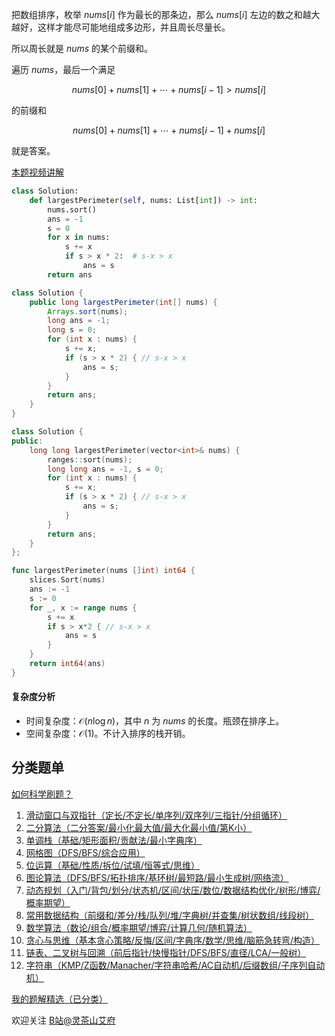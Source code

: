 把数组排序，枚举 $\textit{nums}[i]$ 作为最长的那条边，那么 $\textit{nums}[i]$ 左边的数之和越大越好，这样才能尽可能地组成多边形，并且周长尽量长。

所以周长就是 $\textit{nums}$ 的某个前缀和。

遍历 $\textit{nums}$，最后一个满足

$$
\textit{nums}[0] + \textit{nums}[1] + \cdots + \textit{nums}[i-1] > \textit{nums}[i]
$$

的前缀和

$$
\textit{nums}[0] + \textit{nums}[1] + \cdots + \textit{nums}[i-1] + \textit{nums}[i]
$$

就是答案。

[本题视频讲解](https://www.bilibili.com/video/BV1jg4y1y7PA/)

```py [sol-Python3]
class Solution:
    def largestPerimeter(self, nums: List[int]) -> int:
        nums.sort()
        ans = -1
        s = 0
        for x in nums:
            s += x
            if s > x * 2:  # s-x > x
                ans = s
        return ans
```

```java [sol-Java]
class Solution {
    public long largestPerimeter(int[] nums) {
        Arrays.sort(nums);
        long ans = -1;
        long s = 0;
        for (int x : nums) {
            s += x;
            if (s > x * 2) { // s-x > x
                ans = s;
            }
        }
        return ans;
    }
}
```

```cpp [sol-C++]
class Solution {
public:
    long long largestPerimeter(vector<int>& nums) {
        ranges::sort(nums);
        long long ans = -1, s = 0;
        for (int x : nums) {
            s += x;
            if (s > x * 2) { // s-x > x
                ans = s;
            }
        }
        return ans;
    }
};
```

```go [sol-Go]
func largestPerimeter(nums []int) int64 {
	slices.Sort(nums)
	ans := -1
	s := 0
	for _, x := range nums {
		s += x
		if s > x*2 { // s-x > x
			ans = s
		}
	}
	return int64(ans)
}
```

#### 复杂度分析

- 时间复杂度：$\mathcal{O}(n\log n)$，其中 $n$ 为 $\textit{nums}$ 的长度。瓶颈在排序上。
- 空间复杂度：$\mathcal{O}(1)$。不计入排序的栈开销。

## 分类题单

[如何科学刷题？](https://leetcode.cn/circle/discuss/RvFUtj/)

1. [滑动窗口与双指针（定长/不定长/单序列/双序列/三指针/分组循环）](https://leetcode.cn/circle/discuss/0viNMK/)
2. [二分算法（二分答案/最小化最大值/最大化最小值/第K小）](https://leetcode.cn/circle/discuss/SqopEo/)
3. [单调栈（基础/矩形面积/贡献法/最小字典序）](https://leetcode.cn/circle/discuss/9oZFK9/)
4. [网格图（DFS/BFS/综合应用）](https://leetcode.cn/circle/discuss/YiXPXW/)
5. [位运算（基础/性质/拆位/试填/恒等式/思维）](https://leetcode.cn/circle/discuss/dHn9Vk/)
6. [图论算法（DFS/BFS/拓扑排序/基环树/最短路/最小生成树/网络流）](https://leetcode.cn/circle/discuss/01LUak/)
7. [动态规划（入门/背包/划分/状态机/区间/状压/数位/数据结构优化/树形/博弈/概率期望）](https://leetcode.cn/circle/discuss/tXLS3i/)
8. [常用数据结构（前缀和/差分/栈/队列/堆/字典树/并查集/树状数组/线段树）](https://leetcode.cn/circle/discuss/mOr1u6/)
9. [数学算法（数论/组合/概率期望/博弈/计算几何/随机算法）](https://leetcode.cn/circle/discuss/IYT3ss/)
10. [贪心与思维（基本贪心策略/反悔/区间/字典序/数学/思维/脑筋急转弯/构造）](https://leetcode.cn/circle/discuss/g6KTKL/)
11. [链表、二叉树与回溯（前后指针/快慢指针/DFS/BFS/直径/LCA/一般树）](https://leetcode.cn/circle/discuss/K0n2gO/)
12. [字符串（KMP/Z函数/Manacher/字符串哈希/AC自动机/后缀数组/子序列自动机）](https://leetcode.cn/circle/discuss/SJFwQI/)

[我的题解精选（已分类）](https://github.com/EndlessCheng/codeforces-go/blob/master/leetcode/SOLUTIONS.md)

欢迎关注 [B站@灵茶山艾府](https://space.bilibili.com/206214)
